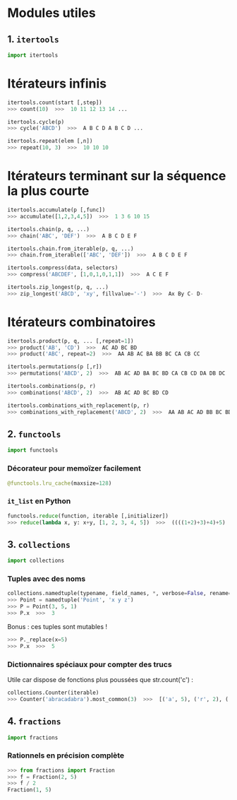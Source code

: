 # Modules utiles

## 1. `itertools`

```Python
import itertools
```

# Itérateurs infinis

```Python
itertools.count(start [,step])
>>> count(10)  >>>  10 11 12 13 14 ...
```

```Python
itertools.cycle(p)
>>> cycle('ABCD')  >>>  A B C D A B C D ...
```

```Python
itertools.repeat(elem [,n])
>>> repeat(10, 3)  >>>  10 10 10
```

# Itérateurs terminant sur la séquence la plus courte

```Python
itertools.accumulate(p [,func])
>>> accumulate([1,2,3,4,5])  >>>  1 3 6 10 15
```

```Python
itertools.chain(p, q, ...)
>>> chain('ABC', 'DEF')  >>>  A B C D E F
```

```Python
itertools.chain.from_iterable(p, q, ...)
>>> chain.from_iterable(['ABC', 'DEF'])  >>>  A B C D E F
```

```Python
itertools.compress(data, selectors)
>>> compress('ABCDEF', [1,0,1,0,1,1])  >>>  A C E F
```

```Python
itertools.zip_longest(p, q, ...)
>>> zip_longest('ABCD', 'xy', fillvalue='-')  >>>  Ax By C- D-
```

# Itérateurs combinatoires

```Python
itertools.product(p, q, ... [,repeat=1])
>>> product('AB', 'CD')  >>>  AC AD BC BD
>>> product('ABC', repeat=2)  >>>  AA AB AC BA BB BC CA CB CC
```

```Python
itertools.permutations(p [,r])
>>> permutations('ABCD', 2)  >>>  AB AC AD BA BC BD CA CB CD DA DB DC
```

```Python
itertools.combinations(p, r)
>>> combinations('ABCD', 2)  >>>  AB AC AD BC BD CD
```

```Python
itertools.combinations_with_replacement(p, r)
>>> combinations_with_replacement('ABCD', 2)  >>>  AA AB AC AD BB BC BD CC CD DD
```


## 2. `functools`

```Python
import functools
```

### Décorateur pour memoïzer facilement

```Python
@functools.lru_cache(maxsize=128)
```

### `it_list` en Python

```Python
functools.reduce(function, iterable [,initializer])
>>> reduce(lambda x, y: x+y, [1, 2, 3, 4, 5])  >>>  ((((1+2)+3)+4)+5)  >>>  15
```

## 3. `collections`

```Python
import collections
```

### Tuples avec des noms

```Python
collections.namedtuple(typename, field_names, *, verbose=False, rename=False, module=None)
>>> Point = namedtuple('Point', 'x y z')
>>> P = Point(3, 5, 1)
>>> P.x  >>>  3
```

Bonus : ces tuples sont mutables !

```Python
>>> P._replace(x=5)
>>> P.x  >>>  5
```

### Dictionnaires spéciaux pour compter des trucs

Utile car dispose de fonctions plus poussées que str.count('c') :

```Python
collections.Counter(iterable)
>>> Counter('abracadabra').most_common(3)  >>>  [('a', 5), ('r', 2), ('b', 2)]
```

## 4. `fractions`

```Python
import fractions
```

### Rationnels en précision complète

```Python
>>> from fractions import Fraction
>>> f = Fraction(2, 5)
>>> f / 2
Fraction(1, 5)
```